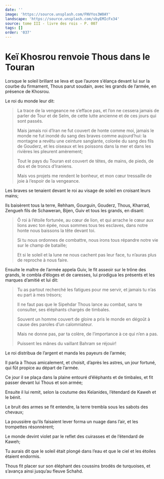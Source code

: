 ```yaml
---
date: ''
image: 'https://source.unsplash.com/FNVYos3W0AY'
landscape: 'https://source.unsplash.com/sbyEMIcFx34'
source: tome III - livre des rois - P. 007
tags: []
order: '037'
---
```


# Keï Khosrou renvoie Thous dans le Touran

Lorsque le soleil brillant se leva et que l’aurore s’élança devant lui sur la courbe du firmament, Thous parut soudain, avec les grands de l’armée, en présence de Khosrou.

Le roi du monde leur dit:

> La trace de la vengeance ne s’efface pas, et l’on ne cessera jamais de parler de Tour et de Selm, de cette lutte ancienne et de ces jours qui sont passés.
>
> Mais jamais roi d’Iran ne fut couvert de honte comme moi, jamais le monde ne fut inondé du sang des braves comme aujourd’hui: la montagne a revêtu une ceinture sanglante, colorée du sang des fils de Gouderz, et les oiseaux et les poissons dans la mer et dans les rivières les pleurent amèrement;
>
> Tout le pays du Touran est couvert de têtes, de mains, de pieds, de dos et de troncs d’Iraniens.
>
> Mais vos projets me rendent le bonheur, et mon cœur tressaille de joie à l’espoir de la vengeance.

Les braves se tenaient devant le roi au visage de soleil en croisant leurs mains;

Ils baisèrent tous la terre, Rehham, Gourguin, Gouderz, Thous, Kharrad, Zengueh fils de Schaweran, Bijen, Guiv et tous les grands, en disant:

> Ô roi à l’étoile fortunée, au cœur de lion, et qui arrache le cœur aux lions avec ton épée, nous sommes tous tes esclaves, dans notre honte nous baissons la tête devant toi.
>
> Si tu nous ordonnes de combattre, nous irons tous répandre notre vie sur le champ de bataille;
>
> Et si le soleil et la lune ne nous cachent pas leur face, tu n’auras plus de reproche à nous faire.

Ensuite le maître de l’armée appela Guiv, le fit asseoir sur le trône des grands, le combla d’éloges et de caresses, lui prodigua les présents et les marques d’amitié et lui dit:

> Tu as partout recherché les fatigues pour me servir, et jamais tu n’as eu part à mes trésors;
>
> Il ne faut pas que le Sipehdar Thous lance au combat, sans te consulter, ses éléphants chargés de timbales.
>
> Souvent un homme couvert de gloire a pris le monde en dégoût à cause des paroles d’un calomniateur.
>
> Mais ne donne pas, par ta colère, de l’importance à ce qui n’en a pas.
>
> Puissent les mânes du vaillant Bahram se réjouir!

Le roi distribua de l’argent et manda les payeurs de l’armée;

Il parla à Thous amicalement, et choisit, d’après les astres, un jour fortuné, qui fût propice au départ de l’armée.

Ce jour il se plaça dans la plaine entouré d’éléphants et de timbales, et fit passer devant lui Thous et son armée;

Ensuite il lui remit, selon la coutume des Keïanides, l’étendard de Kaweh et le bénit.

Le bruit des armes se fit entendre, la terre trembla sous les sabots des chevaux;

La poussière qu’ils faisaient lever forma un nuage dans l’air, et les trompettes résonnèrent;

Le monde devint violet par le reflet des cuirasses et de l’étendard de Kaweh;

Tu aurais dit que le soleil était plongé dans l’eau et
que le ciel et les étoiles étaient endormis.

Thous fit placer sur son éléphant des coussins brodés de turquoises, et s’avança ainsi jusqu’au fleuve Schahd.
